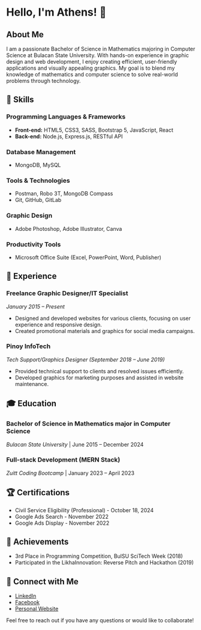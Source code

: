 # Hello, I'm Athens! 👋

## About Me

I am a passionate Bachelor of Science in Mathematics majoring in Computer Science at Bulacan State University. With hands-on experience in graphic design and web development, I enjoy creating efficient, user-friendly applications and visually appealing graphics. My goal is to blend my knowledge of mathematics and computer science to solve real-world problems through technology.

## 🚀 Skills

### Programming Languages & Frameworks
- **Front-end:** HTML5, CSS3, SASS, Bootstrap 5, JavaScript, React
- **Back-end:** Node.js, Express.js, RESTful API

### Database Management
- MongoDB, MySQL

### Tools & Technologies
- Postman, Robo 3T, MongoDB Compass
- Git, GitHub, GitLab

### Graphic Design
- Adobe Photoshop, Adobe Illustrator, Canva

### Productivity Tools
- Microsoft Office Suite (Excel, PowerPoint, Word, Publisher)

## 💼 Experience

### Freelance Graphic Designer/IT Specialist
*January 2015 – Present*
- Designed and developed websites for various clients, focusing on user experience and responsive design.
- Created promotional materials and graphics for social media campaigns.

### Pinoy InfoTech
*Tech Support/Graphics Designer (September 2018 – June 2019)*
- Provided technical support to clients and resolved issues efficiently.
- Developed graphics for marketing purposes and assisted in website maintenance.

## 🎓 Education

### Bachelor of Science in Mathematics major in Computer Science
*Bulacan State University* | June 2015 – December 2024

### Full-stack Development (MERN Stack)
*Zuitt Coding Bootcamp* | January 2023 – April 2023

## 🏆 Certifications
- Civil Service Eligibility (Professional) - October 18, 2024
- Google Ads Search - November 2022
- Google Ads Display - November 2022

## 🌟 Achievements
- 3rd Place in Programming Competition, BulSU SciTech Week (2018)
- Participated in the LikhaInnovation: Reverse Pitch and Hackathon (2019)

## 🤝 Connect with Me
- [LinkedIn](https://www.linkedin.com/in/gonzalez-lourdnathaniel/)
- [Facebook](https://www.facebook.com/lng.techservices/)
- [Personal Website](https://lng-webportfolio.vercel.app/)

Feel free to reach out if you have any questions or would like to collaborate!
